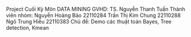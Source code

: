 Project Cuối Kỳ Môn DATA MINING 
GVHD: TS. Nguyễn Thanh Tuấn
Thành viên nhóm: 
  Nguyễn Hoàng Bảo    22110284
  Trần Thị Kim Chung  22110288
  Ngô Trung Hiếu      22110383
Chủ đề: Demo các thuật toán Bayes, Tree detection, Kmean

  
